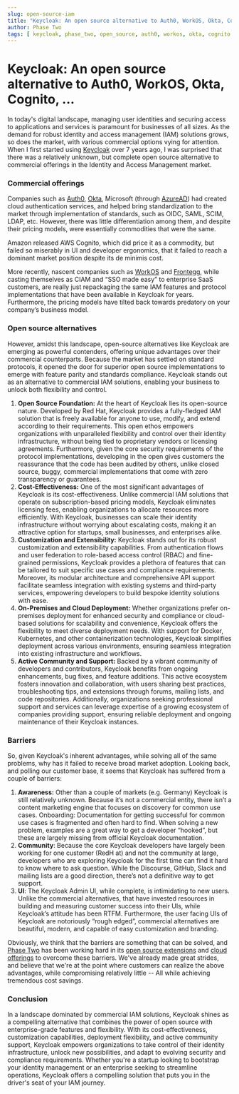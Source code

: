 ```yaml
---
slug: open-source-iam
title: "Keycloak: An open source alternative to Auth0, WorkOS, Okta, Cognito, ..."
author: Phase Two
tags: [ keycloak, phase_two, open_source, auth0, workos, okta, cognito ]
---
```


# Keycloak: An open source alternative to Auth0, WorkOS, Okta, Cognito, ...

In today's digital landscape, managing user identities and securing access to applications and services is paramount for businesses of all sizes. As the demand for robust identity and access management (IAM) solutions grows, so does the market, with various commercial options vying for attention. When I first started using [Keycloak](https://keycloak.org) over 7 years ago, I was surprised that there was a relatively unknown, but complete open source alternative to commercial offerings in the Identity and Access Management market.

### Commercial offerings

Companies such as [Auth0](https://www.auth0.com), [Okta](https://www.okta.com), Microsoft (through [AzureAD](https://www.microsoft.com/en-us/security/business/microsoft-entra)) had created cloud authentication services, and helped bring standardization to the market through implementation of standards, such as OIDC, SAML, SCIM, LDAP, etc. However, there was little differentiation among them, and despite their pricing models, were essentially commodities that were the same.

Amazon released AWS Cognito, which did price it as a commodity, but failed so miserably in UI and developer ergonomics, that it failed to reach a dominant market position despite its de minimis cost.

More recently, nascent companies such as [WorkOS](https://workos.com) and [Frontegg](https://www.frontegg.com), while casting themselves as CIAM and “SSO made easy” to enterprise SaaS customers, are really just repackaging the same IAM features and protocol implementations that have been available in Keycloak for years. Furthermore, the pricing models have tilted back towards predatory on your company’s business model.

 ### Open source alternatives

However, amidst this landscape, open-source alternatives like Keycloak are emerging as powerful contenders, offering unique advantages over their commercial counterparts. Because the market has settled on standard protocols, it opened the door for superior open source implementations to emerge with feature parity and standards compliance. Keycloak stands out as an alternative to commercial IAM solutions, enabling your business to unlock both flexibility and control.

1. **Open Source Foundation:** At the heart of Keycloak lies its open-source nature. Developed by Red Hat, Keycloak provides a fully-fledged IAM solution that is freely available for anyone to use, modify, and extend according to their requirements. This open ethos empowers organizations with unparalleled flexibility and control over their identity infrastructure, without being tied to proprietary vendors or licensing agreements. Furthermore, given the core security requirements of the protocol implementations, developing in the open gives customers the reassurance that the code has been audited by others, unlike closed source, buggy, commercial implementations that come with zero transparency or guarantees.
2. **Cost-Effectiveness:** One of the most significant advantages of Keycloak is its cost-effectiveness. Unlike commercial IAM solutions that operate on subscription-based pricing models, Keycloak eliminates licensing fees, enabling organizations to allocate resources more efficiently. With Keycloak, businesses can scale their identity infrastructure without worrying about escalating costs, making it an attractive option for startups, small businesses, and enterprises alike.
3. **Customization and Extensibility:** Keycloak stands out for its robust customization and extensibility capabilities. From authentication flows and user federation to role-based access control (RBAC) and fine-grained permissions, Keycloak provides a plethora of features that can be tailored to suit specific use cases and compliance requirements. Moreover, its modular architecture and comprehensive API support facilitate seamless integration with existing systems and third-party services, empowering developers to build bespoke identity solutions with ease.
4. **On-Premises and Cloud Deployment:** Whether organizations prefer on-premises deployment for enhanced security and compliance or cloud-based solutions for scalability and convenience, Keycloak offers the flexibility to meet diverse deployment needs. With support for Docker, Kubernetes, and other containerization technologies, Keycloak simplifies deployment across various environments, ensuring seamless integration into existing infrastructure and workflows.
5. **Active Community and Support:** Backed by a vibrant community of developers and contributors, Keycloak benefits from ongoing enhancements, bug fixes, and feature additions. This active ecosystem fosters innovation and collaboration, with users sharing best practices, troubleshooting tips, and extensions through forums, mailing lists, and code repositories. Additionally, organizations seeking professional support and services can leverage expertise of a growing ecosystem of companies providing support, ensuring reliable deployment and ongoing maintenance of their Keycloak instances.

### Barriers

So, given Keycloak's inherent advantages, while solving all of the same problems, why has it failed to receive broad market adoption. Looking back, and polling our customer base, it seems that Keycloak has suffered from a couple of barriers:
1. **Awareness:** Other than a couple of markets (e.g. Germany) Keycloak is still relatively unknown. Because it’s not a commercial entity, there isn’t a content marketing engine that focuses on discovery for common use cases.
Onboarding: Documentation for getting successful for common use cases is fragmented and often hard to find. When solving a new problem, examples are a great way to get a developer “hooked”, but these are largely missing from official Keycloak documentation.
2. **Community**: Because the core Keycloak developers have largely been working for one customer (RedH at) and not the community at large, developers who are exploring Keycloak for the first time can find it hard to know where to ask question. While the Discourse, GitHub, Slack and mailing lists are a good direction, there’s not a definitive way to get support.
3. **UI**: The Keycloak Admin UI, while complete, is intimidating to new users. Unlike the commercial alternatives, that have invested resources in building and measuring customer success into their UIs, while Keycloak’s attitude has been RTFM. Furthermore, the user facing UIs of Keycloak are notoriously “rough edged”, commercial alternatives are beautiful, modern, and capable of easy customization and branding.

Obviously, we think that the barriers are something that can be solved, and [Phase Two](https://phasetwo.io) has been working hard in its [open source extensions](https://github.com/p2-inc) and [cloud offerings](https://phasetwo.io/#pricing) to overcome these barriers. We've already made great strides, and believe that we're at the point where customers can realize the above advantages, while compromising relatively little -- All while achieving tremendous cost savings.

### Conclusion

In a landscape dominated by commercial IAM solutions, Keycloak shines as a compelling alternative that combines the power of open source with enterprise-grade features and flexibility. With its cost-effectiveness, customization capabilities, deployment flexibility, and active community support, Keycloak empowers organizations to take control of their identity infrastructure, unlock new possibilities, and adapt to evolving security and compliance requirements. Whether you're a startup looking to bootstrap your identity management or an enterprise seeking to streamline operations, Keycloak offers a compelling solution that puts you in the driver's seat of your IAM journey.
